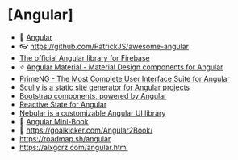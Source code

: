 # [Angular]

- 🔸 [Angular](https://angular.dev/)
- 👓 <https://github.com/PatrickJS/awesome-angular>
- [The official Angular library for Firebase](https://github.com/angular/angularfire)
- ⭐ [Angular Material - Material Design components for Angular](https://material.angular.io/)
- [PrimeNG - The Most Complete User Interface Suite for Angular](https://primeng.org/)
- [Scully is a static site generator for Angular projects](https://scully.io/)
- [Bootstrap components, powered by Angular](https://valor-software.com/ngx-bootstrap/#/)
- [Reactive State for Angular](https://ngrx.io/)
- [Nebular is a customizable Angular UI library](https://akveo.github.io/nebular/)
- 📕 [Angular Mini-Book](https://github.com/mraible/angular-book)
- 📕 <https://goalkicker.com/Angular2Book/>
- <https://roadmap.sh/angular>
- <https://alxgcrz.com/angular.html>
